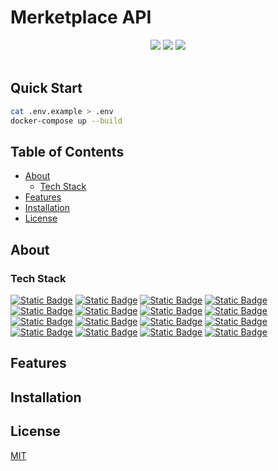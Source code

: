 # Merketplace API

<div align="center">
  <a href="https://choosealicense.com/licenses/mit/"><img src="https://img.shields.io/badge/MIT-3DA638?style=for-the-badge&label=license&link=https%3A%2F%2Fchoosealicense.com%2Flicenses%2Fmit%2F"></a>
  <img src="https://img.shields.io/badge/educational-ED7D31?style=for-the-badge&label=project&link=https%3A%2F%2Fchoosealicense.com%2Flicenses%2Fmit%2F">
  <img src="https://img.shields.io/badge/version-0.0.6-9cf?style=for-the-badge&label=version">
</div>

<br>

## Quick Start

```bash
cat .env.example > .env
docker-compose up --build
```

## Table of Contents

- [About](#about)
  - [Tech Stack](#tech-stack)
- [Features](#features)
- [Installation](#installation)
- [License](#license)

## About

### Tech Stack

[![Static Badge](https://img.shields.io/badge/bun-F9F1E1?style=for-the-badge&logo=bun&logoColor=%23000000&label=^1.2.17&labelColor=F9F1E1&link=https%3A%2F%2Fwww.typescriptlang.org%2F)](https://bun.sh/) 
[![Static Badge](https://img.shields.io/badge/typescript-3178C6?style=for-the-badge&logo=typescript&logoColor=FFFFFF&label=^5&labelColor=3178C6&link=https%3A%2F%2Fwww.typescriptlang.org%2F)](https://www.typescriptlang.org/) 
[![Static Badge](https://img.shields.io/badge/NestJS-%23E0234E?style=for-the-badge&logo=NestJS&logoColor=fff&label=%5E11&labelColor=%23E0234E&link=https%3A%2F%2Fnestjs.com%2F)](https://nestjs.com/) 
[![Static Badge](https://img.shields.io/badge/fastify-000?style=for-the-badge&logo=Fastify&link=https%3A%2F%2Ffastify.dev%2F)](https://fastify.dev/) 
[![Static Badge](https://img.shields.io/badge/postgresql-%234169E1?style=for-the-badge&logo=PostgreSQL&logoColor=fff&link=https%3A%2F%2Fwww.postgresql.org%2F)](https://www.postgresql.org/) 
[![Static Badge](https://img.shields.io/badge/typeorm-%23FE0803?style=for-the-badge&logo=TypeORM&link=https%3A%2F%2Ftypeorm.io%2F)](https://typeorm.io/) 
[![Static Badge](https://img.shields.io/badge/docker-%232496ED?style=for-the-badge&logo=Docker&logoColor=fff&link=https%3A%2F%2Fwww.docker.com%2F)](https://www.docker.com/) 
[![Static Badge](https://img.shields.io/badge/rabbitmq-%23FF6600?style=for-the-badge&logo=RabbitMQ&logoColor=FFF&link=https%3A%2F%2Fwww.rabbitmq.com%2F)](https://www.rabbitmq.com/) 
[![Static Badge](https://img.shields.io/badge/redis-%23FF4438?style=for-the-badge&logo=Redis&logoColor=FFF&link=https%3A%2F%2Fredis.io%2F)](https://redis.io/) 
[![Static Badge](https://img.shields.io/badge/socket.io-%23010101?style=for-the-badge&logo=Socket.io&logoColor=FFF&link=https%3A%2F%2Fsocket.io%2F)](https://socket.io/) 
[![Static Badge](https://img.shields.io/badge/swagger-%2385EA2D?style=for-the-badge&logo=Swagger&logoColor=000&link=https%3A%2F%2Fswagger.io%2F)](https://swagger.io/) 
[![Static Badge](https://img.shields.io/badge/biome-%2360A5FA?style=for-the-badge&logo=Biome&logoColor=fff&label=%5E2&labelColor=%2360A5FA&link=https%3A%2F%2Fbiomejs.dev%2F)](https://biomejs.dev/) 
[![Static Badge](https://img.shields.io/badge/pino-%23687634?style=for-the-badge&logo=pino&logoColor=fff&link=https%3A%2F%2Fgithub.com%2Fpinojs%2Fpino)](https://github.com/pinojs/pino) 
[![Static Badge](https://img.shields.io/badge/joi-000?style=for-the-badge&link=https%3A%2F%2Fjoi.dev%2F)](https://joi.dev/) 
[![Static Badge](https://img.shields.io/badge/json%20web%20tokens-%23000000?style=for-the-badge&logo=JSON%20Web%20Tokens&link=https%3A%2F%2Fjwt.io%2F)](https://jwt.io/) 
[![Static Badge](https://img.shields.io/badge/passport-%2334E27A?style=for-the-badge&logo=Passport&logoColor=FFF&link=https%3A%2F%2Fwww.passportjs.org%2F)](https://www.passportjs.org/) 

## Features

## Installation

## License

[MIT](https://choosealicense.com/licenses/mit/)

